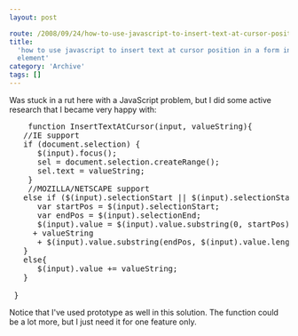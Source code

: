```yaml
---
layout: post

route: /2008/09/24/how-to-use-javascript-to-insert-text-at-cursor-position-in-a-form-input-element
title:
  'how to use javascript to insert text at cursor position in a form input
  element'
category: 'Archive'
tags: []
---
```


Was stuck in a rut here with a JavaScript problem, but I did some active
research that I became very happy with:

<pre class="brush: javascript">
    function InsertTextAtCursor(input, valueString){
   //IE support
   if (document.selection) {
      $(input).focus();
      sel = document.selection.createRange();
      sel.text = valueString;
    }
    //MOZILLA/NETSCAPE support
   else if ($(input).selectionStart || $(input).selectionStart == '0') {
      var startPos = $(input).selectionStart;
      var endPos = $(input).selectionEnd;
      $(input).value = $(input).value.substring(0, startPos)
     + valueString
      + $(input).value.substring(endPos, $(input).value.length);
   } 
   else{
      $(input).value += valueString;
   }

 }
</pre>

Notice that I've used prototype as well in this solution. The function could be
a lot more, but I just need it for one feature only.

